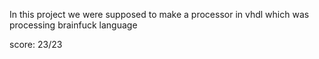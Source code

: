 In this project we were supposed to make a processor in vhdl which was processing brainfuck language

score: 23/23

